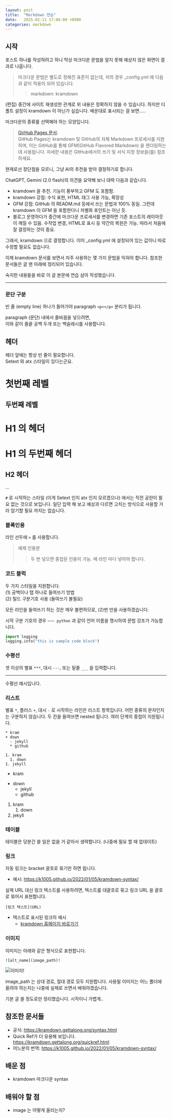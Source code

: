 ```yaml
---
layout: post
title:  "Markdown 연습"
date:   2025-02-11 17:06:00 +0900
categories: markdown
---
```


## 시작
포스트 하나를 작성하려고 하니 막상 마크다운 문법을 알지 못해 예상치 않은 화면이 결과로 나옵니다.

> 마크다운 문법은 별도로 정해진 표준이 없는데, 저의 경우 _config.yml 에 다음과 같이 적용이 되어 있습니다.
> > markdown: kramdown
>
(편집) 중간에 사이트 재생성한 관계로 위 내용은 정확하지 않을 수 있습니다. 하지만 디폴트 설정이 kramdown 이 아닌가 싶습니다. 배운대로 표시되는 걸 보면.....

마크다운의 종류를 선택해야 하는 모양입니다.

> [GirHub Pages 문서](https://docs.github.com/ko/pages/setting-up-a-github-pages-site-with-jekyll/setting-a-markdown-processor-for-your-github-pages-site-using-jekyll):\
> GitHub Pages는 kramdown 및 GitHub의 자체 Markdown 프로세서를 지원하며, 이는 GitHub를 통해 GFM(GitHub Flavored Markdown) 을 렌더링하는 데 사용됩니다. 자세한 내용은 GitHub에서의 쓰기 및 서식 지정 정보을(를) 참조하세요.


현재로선 장단점을 모르니, 그냥 AI의 추천을 받아 결정하기로 합니다.


ChatGPT, Gemini (2.0 flash)의 의견을 요약해 보니 대략 다음과 같습니다.
* kramdown 을 추천. 기능이 풍부하고 GFM 도 포함함.
* kramdown 강점: 수식 표현, HTML 태그 사용 가능, 확장성
* GFM 강점: GitHub 의 READM.md 등에서 쓰는 문법과 100% 동일. 그런데 kramdown 이 GFM 을 포함한다니 차별화 포인트는 아닌 듯.
* 블로그 운영하다가 중간에 마크다운 프로세서를 변경하면 기존 포스트의 레이아웃이 깨질 수 있음. 수작업 변경, HTML로 표시 등 약간의 복원은 가능. 따라서 처음에 잘 결정하는 것이 중요.

그래서, kramdown 으로 결정합니다. 이미 _config.yml 에 설정되어 있는 값이니 따로 수정할 필요도 없습니다.

이제 kramdown 문서를 보면서 자주 사용하는 몇 가지 문법을 익혀야 합니다. 참조한 문서들은 글 맨 아래에 정리되어 있습니다.

숙지한 내용들을 바로 이 글 본문에 연습 삼아 작성했습니다.

___

### 문단 구분

빈 줄 (empty line) 하나가 들어가야 paragraph `<p></p>` 분리가 됩니다.

paragraph (문단) 내에서 줄바꿈을 넣으려면,\
이와 같이 줄끝 공백 두개 또는 백슬래시를 사용합니다.

## 헤더

헤더 앞에는 항상 빈 줄이 필요합니다.\
Setext 와 atx 스타일이 있다는군요.

첫번째 레벨
====

두번째 레벨
----

# H1 의 헤더
# H1 의 두번째 헤더
## H2 헤더
...

`#` 로 시작하는 스타일 (이게 Setext 인지 atx 인지 모르겠으나) 에서는 직전 공란이 필요 없는 것으로 보입니다. 일단 입력 해 보고 예상과 다르면 고치는 방식으로 사용할 거라 암기할 필요 까지는 없습니다.


### 블록인용

라인 선두에 `>` 를 사용합니다.
> 예제 인용문
>
> > 두 번 넣으면 중첩된 인용이 가능.
> > 매 라인 마다 넣어야 합니다.


### 코드 블럭
두 가지 스타일을 지원합니다. \
(1) 공백이나 탭 하나로 들여쓰기 방법 \
(2) 틸드 구분기호 사용 (들여쓰기 불필요)

모든 라인을 들여쓰기 하는 것은 매우 불편하므로, (2)번 만을 사용하겠습니다.

시작 구분 기호의 경우 `~~~ python` 과 같이 언어 이름을 명시하여 문법 강조가 가능합니다.

~~~python
import logging
logging.info("this is sample code block")
~~~

### 수평선

셋 이상의 별표 `***`, 대시 `---`, 또는 밑줄 `___` 을 입력합니다.

---
수평선 예시입니다.

### 리스트

별표 `*`, 플러스 `+`, 대시 `-` 로 시작하는 라인은 리스트 항목입니다. 어떤 종류의 문자인지는 구분하지 않습니다. 두 칸을 들여쓰면 nested 됩니다. 여러 단계의 중첩이 지원됩니다.

```
* kram
+ down
  - jekyll
  * github

1. kram
  1. down
1. jekyll
```
* kram
+ down
  - jekyll
  * github

1. kram
   1. down
1. jekyll


### 테이블
테이블은 당분간 쓸 일은 없을 거 같아서 생략합니다. (나중에 필요 할 때 업데이트)



### 링크

자동 링크는 bracket 괄호로 묶기만 하면 됩니다.

* 예시: <https://k1005.github.io/2022/01/05/kramdown-syntax/>


실제 URL 대신 링크 텍스트를 사용하려면, 텍스트를 대괄호로 묶고 링크 URL 을 괄호로 묶어서 표현합니다.

```
[링크 텍스트](URL)
```

* 텍스트로 표시된 링크의 예시
  * [kramdown 홈페이지 바로가기](http://kramdown.gettalong.org)




### 이미지

이미지는 아래와 같은 형식으로 표현합니다.

`![alt_name](image_path)!`

![이미지](image_path)!

image_path 는 상대 경로, 절대 경로 모두 지원합니다.
사용될 이미지는 어느 폴더에 올려야 하는지는 나중에 실제로 쓰면서 배워야겠습니다.

기본 글 쓸 정도로만 정리했습니다. 시작이니 가볍게..


## 참조한 문서들

* 공식: https://kramdown.gettalong.org/syntax.html
* Quick Ref가 더 유용해 보입니다. https://kramdown.gettalong.org/quickref.html
* 어느분의 번역: https://k1005.github.io/2022/01/05/kramdown-syntax/

## 배운 점
- kramdown 마크다운 syntax

## 배워야 할 점
- image 는 어떻게 올리는지?
